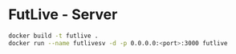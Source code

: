 # FutLive - Server


```bash
docker build -t futlive .
docker run --name futlivesv -d -p 0.0.0.0:<port>:3000 futlive
```
